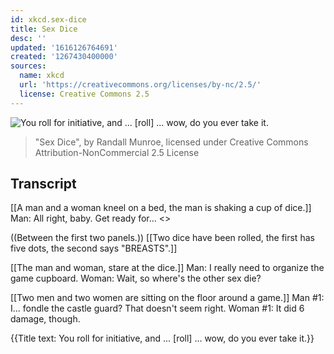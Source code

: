 ```yaml
---
id: xkcd.sex-dice
title: Sex Dice
desc: ''
updated: '1616126764691'
created: '1267430400000'
sources:
  name: xkcd
  url: 'https://creativecommons.org/licenses/by-nc/2.5/'
  license: Creative Commons 2.5
---
```

![You roll for initiative, and ... [roll] ... wow, do you ever take it.](https://imgs.xkcd.com/comics/sex_dice.png)
> "Sex Dice", by Randall Munroe, licensed under Creative Commons Attribution-NonCommercial 2.5 License

## Transcript
[[A man and a woman kneel on a bed, the man is shaking a cup of dice.]]
Man: All right, baby. Get ready for...
<<Shake shake shake roll>>

((Between the first two panels.))
[[Two dice have been rolled, the first has five dots, the second says "BREASTS".]]

[[The man and woman, stare at the dice.]]
Man: I really need to organize the game cupboard.
Woman: Wait, so where's the other sex die?

[[Two men and two women are sitting on the floor around a game.]]
Man #1: I... 
fondle
 the castle guard? That doesn't seem right.
Woman #1: It did 6 damage, though.

{{Title text: You roll for initiative, and ... [roll] ... wow, do you ever take it.}}

